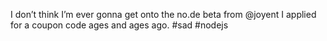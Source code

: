 <!--
id: 2163646845
link: http://kevinisom.info/post/2163646845/i-dont-think-im-ever-gonna-get-onto-the-no-de
slug: i-dont-think-im-ever-gonna-get-onto-the-no-de
date: Fri Dec 10 2010 20:58:51 GMT+1300 (NZDT)
raw: {"blog_name":"kevinisom","id":2163646845,"post_url":"http://kevinisom.info/post/2163646845/i-dont-think-im-ever-gonna-get-onto-the-no-de","slug":"i-dont-think-im-ever-gonna-get-onto-the-no-de","type":"text","date":"2010-12-10 07:58:51 GMT","timestamp":1291967931,"state":"published","format":"html","reblog_key":"KcJGocFC","tags":[],"short_url":"http://tmblr.co/Zw68Yy20zg5z","highlighted":[],"feed_item":"http://twitter.com/kev_nz/statuses/13046837858533377","from_feed_id":650289,"note_count":0,"title":null,"body":"<p>I don&#8217;t think I&#8217;m ever gonna get onto the no.de beta from @joyent I applied for a coupon code ages and ages ago. #sad #nodejs</p>"}
publish: 2010-12-010
tags: 
title: null
-->


I don’t think I’m ever gonna get onto the no.de beta from @joyent I
applied for a coupon code ages and ages ago. \#sad \#nodejs


